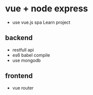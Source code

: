 # vue + node express 

* use vue.js spa Learn project

## backend

* restfull api
* es6 babel compile
* use mongodb

## frontend

* vue router